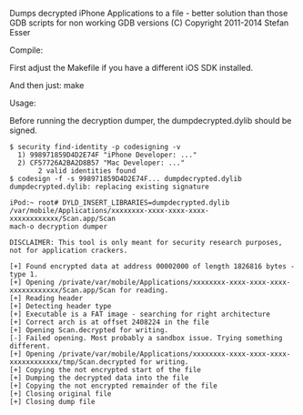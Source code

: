 Dumps decrypted iPhone Applications to a file - better solution than those GDB scripts for non working GDB versions
(C) Copyright 2011-2014 Stefan Esser


Compile:

First adjust the Makefile if you have a different iOS SDK installed.

And then just: make

Usage:

Before running the decryption dumper, the dumpdecrypted.dylib should be signed.

```
$ security find-identity -p codesigning -v
  1) 998971859D4D2E74F "iPhone Developer: ..."
  2) CF57726A2BA2D8B57 "Mac Developer: ..."
       2 valid identities found
$ codesign -f -s 998971859D4D2E74F... dumpdecrypted.dylib
dumpdecrypted.dylib: replacing existing signature

```

```
iPod:~ root# DYLD_INSERT_LIBRARIES=dumpdecrypted.dylib /var/mobile/Applications/xxxxxxxx-xxxx-xxxx-xxxx-xxxxxxxxxxxx/Scan.app/Scan
mach-o decryption dumper

DISCLAIMER: This tool is only meant for security research purposes, not for application crackers.

[+] Found encrypted data at address 00002000 of length 1826816 bytes - type 1.
[+] Opening /private/var/mobile/Applications/xxxxxxxx-xxxx-xxxx-xxxx-xxxxxxxxxxxx/Scan.app/Scan for reading.
[+] Reading header
[+] Detecting header type
[+] Executable is a FAT image - searching for right architecture
[+] Correct arch is at offset 2408224 in the file
[+] Opening Scan.decrypted for writing.
[-] Failed opening. Most probably a sandbox issue. Trying something different.
[+] Opening /private/var/mobile/Applications/xxxxxxxx-xxxx-xxxx-xxxx-xxxxxxxxxxxx/tmp/Scan.decrypted for writing.
[+] Copying the not encrypted start of the file
[+] Dumping the decrypted data into the file
[+] Copying the not encrypted remainder of the file
[+] Closing original file
[+] Closing dump file
```
